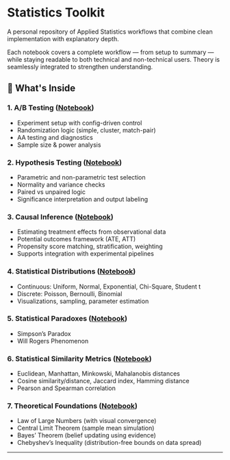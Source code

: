 # Statistics Toolkit

A personal repository of Applied Statistics workflows that combine clean implementation with explanatory depth.

Each notebook covers a complete workflow — from setup to summary — while staying readable to both technical and non-technical users. Theory is seamlessly integrated to strengthen understanding.

## 🧠 What's Inside

### **1. A/B Testing** ([Notebook](https://ashrithssreddy.github.io/statistics-toolkit/AB_Testing/AB_Testing.html))

- Experiment setup with config-driven control  
- Randomization logic (simple, cluster, match-pair)  
- AA testing and diagnostics  
- Sample size & power analysis

### **2. Hypothesis Testing** ([Notebook](https://ashrithssreddy.github.io/statistics-toolkit/Hypothesis_Testing/Hypothesis_Testing.html))

- Parametric and non-parametric test selection  
- Normality and variance checks  
- Paired vs unpaired logic  
- Significance interpretation and output labeling

### **3. Causal Inference** ([Notebook](https://ashrithssreddy.github.io/statistics-toolkit/Causal_Inference/Causal_Inference.html))

- Estimating treatment effects from observational data
- Potential outcomes framework (ATE, ATT)
- Propensity score matching, stratification, weighting
- Supports integration with experimental pipelines

### **4. Statistical Distributions** ([Notebook](https://ashrithssreddy.github.io/statistics-toolkit/Statistical_Distributions/Statistical_Distributions.html))

- Continuous: Uniform, Normal, Exponential, Chi-Square, Student t  
- Discrete: Poisson, Bernoulli, Binomial  
- Visualizations, sampling, parameter estimation

### **5. Statistical Paradoxes** ([Notebook](https://ashrithssreddy.github.io/statistics-toolkit/Statistical_Distributions/Statistical_Paradoxes.html))

- Simpson’s Paradox  
- Will Rogers Phenomenon

### **6. Statistical Similarity Metrics** ([Notebook](https://ashrithssreddy.github.io/statistics-toolkit/Statistical_Distributions/Statistical_Similarity_Metrics.html))

- Euclidean, Manhattan, Minkowski, Mahalanobis distances  
- Cosine similarity/distance, Jaccard index, Hamming distance  
- Pearson and Spearman correlation  

### **7. Theoretical Foundations** ([Notebook](https://ashrithssreddy.github.io/statistics-toolkit/Statistical_Distributions/Statistical_Theorems.html))

- Law of Large Numbers (with visual convergence)  
- Central Limit Theorem (sample mean simulation)
- Bayes’ Theorem (belief updating using evidence)  
- Chebyshev’s Inequality (distribution-free bounds on data spread)  

---
